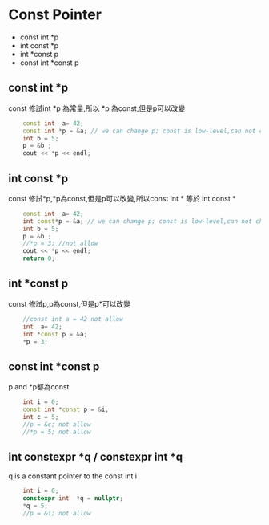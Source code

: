 # Const Pointer

<ul>
    <li>const int *p</li>
    <li>int const *p</li>
    <li>int *const p</li>
    <li>const int *const p</li>
</ul>


       
## const int *p

const 修試int *p 為常量,所以 *p 為const,但是p可以改變            
            
```c++
    const int  a= 42;
    const int *p = &a; // we can change p; const is low-level,can not change *p 
    int b = 5;
    p = &b ;
    cout << *p << endl;
```
            
## int const *p     
const 修試*p,*p為const,但是p可以改變,所以const int * 等於 int const *
   
```c++
    const int  a= 42;
    int const*p = &a; // we can change p; const is low-level,can not change *p 
    int b = 5;
    p = &b ;
    //*p = 3; //not allow
    cout << *p << endl;
    return 0;
```

## int *const p 
const 修試p,p為const,但是p*可以改變
   
```c++
    //const int a = 42 not allow
    int  a= 42;
    int *const p = &a; 
    *p = 3; 
```



## const int *const p
p and *p都為const

```c++
    int i = 0;
    const int *const p = &i;
    int c = 5;
    //p = &c; not allow
    //*p = 5; not allow
```


## int constexpr  *q / constexpr int *q
q is a constant pointer to the const int i

```c++
    int i = 0;
    constexpr int  *q = nullptr;
    *q = 5;
    //p = &i; not allow
   
```

















